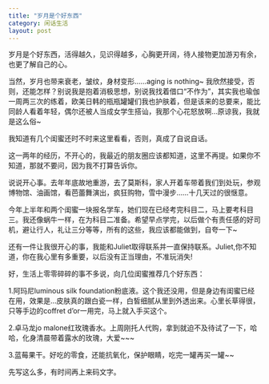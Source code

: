 ```yaml
---
title: "岁月是个好东西"
category: 闲话生活
layout: post
---
```

岁月是个好东西，活得越久，见识得越多，心胸更开阔，待人接物更加游刃有余，也更了解自己的心。

当然，岁月也带来衰老，皱纹，身材变形……aging is nothing~ 我欣然接受，否则，还能怎样？别说我是抱着消极思想，别说我找着借口“不作为”，其实我也瑜伽一周两三次的练着，欧美日韩的瓶瓶罐罐们我也护肤着，但是该来的总要来，能比同龄人看着年轻，偶尔还被人当成女学生搭讪，我那个心花怒放啊…原谅我，我就是这么俗~

我知道有几个闺蜜还时不时来这里看看，否则，真成了自说自话。

这一两年的经历，不开心的，我最近的朋友圈应该都知道，这里不再提。如果你不知道，那就不要问，因为我不打算告诉你。

说说开心事。去年年底故地重游，去了莫斯科，家人开着车带着我们到处玩，参观博物馆、油画馆，看芭蕾舞演出，疯狂购物，雪中漫步……十几天过的很惬意。

今年上半年和两个闺蜜一块报名学车，她们现在已经考完科目二，马上要考科目三。我还像蜗牛一样，在为科目二准备。希望早点学完，以后做个有责任感的好司机，避让行人，礼让三分等等，所有的这些，我应该都能做到，自夸一下~

还有一件让我很开心的事，我能和Juliet取得联系并一直保持联系。Juliet,你不知道，你在我心里有多重要，以后没有正当理由，不准玩消失!

好，生活上零零碎碎的事不多说，向几位闺蜜推荐几个好东西：

1.阿玛尼luminous silk foundation粉底液。这个我还没用，但是身边有闺蜜已经在用，效果是…皮肤真的跟白瓷一样，白皙细腻从里到外透出来。心里长草得很，只等手边的coffret d’or一用完，马上就入手买这个。

2.卓马龙jo malone红玫瑰香水。上周刚托人代购，拿到就迫不及待试了一下，哈哈，化身清晨带着露水的玫瑰，大爱~~~

3.蓝莓果干。好吃的零食，还能抗氧化，保护眼睛，吃完一罐再买一罐~~

先写这么多，有时间再上来码文字。



